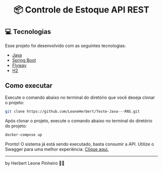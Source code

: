 <h1 align="center">
  📦 Controle de Estoque API REST
</h1>

## 💻 Tecnologias

Esse projeto foi desenvolvido com as seguintes tecnologias:
* [Java](https://www.java.com/pt_BR/download/)
* [Spring Boot](https://spring.io/projects/spring-boot)
* [Flyway](https://flywaydb.org/)
* [H2](http://h2database.com/)

## Como executar
Execute o comando abaixo no terminal do diretório que você deseja clonar o projeto:

```sh
git clone https://github.com/LeoneHerbert/Teste-Java---RNS.git
```

Após clonar o projeto, execute o comando abaixo no terminal do diretório do projeto:

```sh
docker-compose up
```

Pronto! O sistema já está sendo executado, basta consumir a API. Utilize o Swagger para uma melhor experiência. [Clique aqui.](http://localhost:8080/swagger-ui.html)

<hr>

by Herbert Leone Pinheiro ✌🏽
